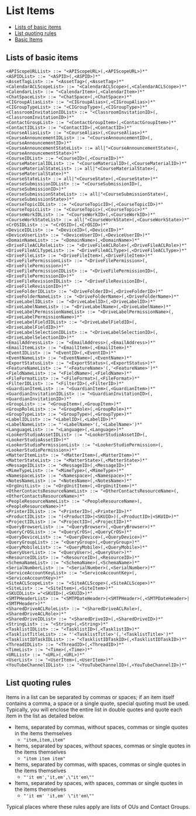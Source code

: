 # List Items
- [Lists of basic items](#lists-of-basic-items)
- [List quoting rules](#list-quoting-rules)
- [Basic Items](Basic-Items)

## Lists of basic items
```
<APIScopeURLList> ::= "<APIScopeURL>(,<APIScopeURL>)*"
<ASPIDList> ::= "<ASPID>(,<ASPID>)*"
<AssetTagList> ::= "<AssetTag>(,<AssetTag>)*"
<CalendarACLScopeList> ::= "<CalendarACLScope>(,<CalendarACLScope>)*"
<CalendarList> ::= "<CalendarItem>(,<CalendarItem>)*"
<ChatSpaceList> ::= "<ChatSpace>(,<ChatSpace>)*"
<CIGroupAliasList> ::= "<CIGroupAlias>(,<CIGroupAlias>)*"
<CIGroupTypeList> ::= "<CIGroupType>(,<CIGroupType>)*"
<ClassroomInvitationIDList> ::= "<ClassroomInvitationID>(,<ClassroomInvitationID>)*"
<ContactGroupList> ::= "<ContactGroupItem>(,<ContactGroupItem>)*"
<ContactIDList> ::= "<ContactID>(,<ContactID>)*"
<CourseAliasList> ::= "<CourseAlias>(,<CourseAlias>)*"
<CourseAnnouncementIDList> ::= "<CourseAnnouncementID>(,<CourseAnnouncementID>)*"
<CourseAnnouncementStateList> ::= all|"<CourseAnnouncementState>(,<CourseAnnouncementState>)*"
<CourseIDList> ::= "<CourseID>(,<CourseID>)*"
<CourseMaterialIDList> ::= "<CourseMaterialID>(,<CourseMaterialID>)*"
<CourseMaterialStateList> ::= all|"<CourseMaterialState>(,<CourseMaterialState>)*"
<CourseStateList> ::= all|"<CourseState>(,<CourseState>)*"
<CourseSubmissionIDList> ::= "<CourseSubmissionID>(,<CourseSubmissionID>)*"
<CourseSubmissionStateList> ::= all|"<CourseSubmissionState>(,<CourseSubmissionState>)*"
<CourseTopicIDList> ::= "<CourseTopicID>(,<CourseTopicID>)*"
<CourseTopicList> ::= "<CourseTopic>(,<CourseTopic>)*"
<CourseWorkIDList> ::= "<CourseWorkID>(,<CourseWorkID>)*"
<CourseWorkStateList> ::= all|"<CourseWorkState>(,<CourseWorkState>)*"
<CrOSIDList> ::= "<CrOSID>(,<CrOSID>)*"
<DeviceIDList> ::= "<DeviceID>(,<DeviceID>)*"
<DeviceUserList> ::= "<DeviceUserID>(,<DeviceUserID>)*"
<DomainNameList> ::= "<DomainName>(,<DomainName>)*"
<DriveFileACLRoleList> ::= "<DriveFileACLRole>(,<DriveFileACLRole>)*"
<DriveFileACLTypeList> ::= "<DriveFileACLType>(,<DriveFileACLType>)*"
<DriveFileList> ::= "<DriveFileItem>(,<DriveFileItem>)*"
<DriveFilePermissionList> ::= "<DriveFilePermission>(,<DriveFilePermission>)*"
<DriveFilePermissionIDList> ::= "<DriveFilePermissionID>(,<DriveFilePermissionID>)*"
<DriveFileRevisionIDList> ::= "<DriveFileRevisionID>(,<DriveFileRevisionID>)*"
<DriveFolderIDList> ::= "<DriveFolderID>(,<DriveFolderID>)*"
<DriveFolderNameList> ::= "<DriveFolderName>(,<DriveFolderName>)*"
<DriveLabelIDList> ::= "<DriveLabelID>(,<DriveLabelID>)*"
<DriveLabelNameList> ::= "<DriveLabelName>(,<DriveLabelName>)*"
<DriveLabelPermissionNameList> ::= "<DriveLabelPermissionName>(,<DriveLabelPermissionName>)*"
<DriveLabelFieldIDList> ::= "<DriveLabelFieldID>(,<DriveLabelFieldID>)*"
<DriveLabelSelectionIDList> ::= "<DriveLabelSelectionID>(,<DriveLabelSelectionID>)*"
<EmailAddressList> ::= "<EmailAddress>(,<EmailAddress>)*"
<EmailItemList> ::= "<EmailItem>(,<EmailItem>)*"
<EventIDList> ::= "<EventID>(,<EventID>)*"
<EventNameList> ::= "<EventName>(,<EventName>)*"
<ExportStatusList> ::= "<ExportStatus>(,<ExportStatus>)*"
<FeatureNameList> ::= "'<FeatureName>'(,'<FeatureName>')*"
<FieldNameList> ::= "<FieldName>(,<FieldName>)*"
<FileFormatList> ::= "<FileFormat>(,<FileFormat>)*"
<FilterIDList> ::= "<FilterID>(,<FilterID>)*"
<GuardianItemList> ::= "<GuardianItem>(,<GuardianItem>)*"
<GuardianInvitationIDList> ::= "<GuardianInvitationID>(,<GuardianInvitationID>)*"
<GroupList> ::= "<GroupItem>(,<GroupItem>)*"
<GroupRoleList> ::= "<GroupRole>(,<GroupRole>)*"
<GroupTypeList> ::= "<GroupType>(,<GroupType>)*"
<LabelIDList> ::= "<LabelID>(,<LabelID>)*"
<LabelNameList> ::= "'<LabelName>'(,'<LabelName>')*"
<LanguageList> ::= "<Language>(,<Language>)*"
<LookerStudioAssetIDList> ::= "<LookerStudioAssetID>(,<LookerStudioAssetID>)*"
<LookerStudioPermissionList> ::= "<LookerStudioPermission>(,<LookerStudioPermission>)*"
<MatterItemList> ::= "<MatterItem>(,<MatterItem>)*"
<MatterStateList> ::= "<MatterState>(,<MatterState>)*"
<MessageIDList> ::= "<MessageID>(,<MessageID>)*"
<MimeTypeList> ::= "<MimeType>(,<MimeType>)*"
<NamespaceList> ::= "<Namespace>(,<Namespace>)*"
<NotesNameList> ::= "<NotesName>(,<NotesName>)*"
<OrgUnitList> ::= "<OrgUnitItem>(,<OrgUnitItem>)*"
<OtherContactsResourceNameList> ::= "<OtherContactsResourceName>(,<OtherContactsResourceName>)*"
<PeopleResourceNameList> ::= "<PeopleResourceName>(,<PeopleResourceName>)*"
<PrinterIDList> ::= "<PrinterID>(,<PrinterID>)*"
<ProductIDList> ::= "(<ProductID>|<SKUID>)(,<ProductID>|<SKUID>)*"
<ProjectIDList> ::= "<ProjectID>(,<ProjectID>)*"
<QueryBrowserList> ::= "<QueryBrowser>(,<QueryBrowser>)*"
<QueryCrOSList> ::= "<QueryCrOS>(,<QueryCrOS>)*"
<QueryDeviceList> ::= "<QueryDevice>(,<QueryDevice>)*"
<QueryGroupList> ::= "<QueryGroup>(,<QueryGroup>)*"
<QueryMobileList> ::= "<QueryMobile>(,<QueryMobile>)*"
<QueryUserList> ::= "<QueryUser>(,<QueryUser>)*"
<ResourceIDList> ::= "<ResourceID>(,<ResourceID>)*"
<SchemaNameList> ::= "<SchemaName>(,<SchemaName>)*"
<SerialNumberList> ::= "<SerialNumber>(,<SerialNumber>)*"
<ServiceAccountKeyList> ::= "<ServiceAccountKey>(,<ServiceAccountKey>)*"
<SiteACLScopeList> ::= "<SiteACLScope>(,<SiteACLScope>)*"
<SiteList> ::= "<SiteItem>(,<SiteItem>)*"
<SKUIDList> ="<SKUID>(,<SKUID>)*"
<SMTPHeaderList> ::= "<SMTPDateHeader>|<SMTPHeader>(,<SMTPDateHeader>|<SMTPHeader>)*"
<SharedDriveACLRoleList> ::= "<SharedDriveACLRole>(,<SharedDriveACLRole>)*"
<SharedDriveIDList> ::= "<SharedDriveID>(,<SharedDriveID>)*"
<StringList> ::= "<String>(,<String>)*"
<TasklistIDList> ::= "<TasklistID>(,<TasklistID>)*"
<TasklistTitleList> ::= "'<TasklistTitle>'(,'<TasklistTitle>')*"
<TasklistIDTaskIDList> ::= "<TasklistIDTaskID>(,<TasklistIDTaskID>)*"
<ThreadIDList> ::= "<ThreadID>(,<ThreadID>)*"
<TimeList> ::= "<Time>(,<Time>)*"
<URLList> ::= "<URL>(,<URL>)*"
<UserList> ::= "<UserItem>(,<UserItem>)*"
<YouTubeChannelIDList> ::= "<YouTubeChannelID>(,<YouTubeChannelID>)*"
```
## List quoting rules
Items in a list can be separated by commas or spaces; if an item itself contains a comma, a space or a single quote, special quoting must be used.
Typically, you will enclose the entire list in double quotes and quote each item in the list as detailed below.

- Items, separated by commas, without spaces, commas or single quotes in the items themselves
   * ```"item,item,item"```
- Items, separated by spaces, without spaces, commas or single quotes in the items themselves
   * ```"item item item"```
- Items, separated by commas, with spaces, commas or single quotes in the items themselves
   * ```"'it em','it,em',\"it'em\""```
- Items, separated by spaces, with spaces, commas or single quotes in the items themselves
   * ```"'it em' 'it,em' \"it'em\""```

Typical places where these rules apply are lists of OUs and Contact Groups.
